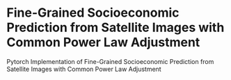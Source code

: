 # Fine-Grained Socioeconomic Prediction from Satellite Images with Common Power Law Adjustment
Pytorch Implementation of Fine-Grained Socioeconomic Prediction from Satellite Images with Common Power Law Adjustment
